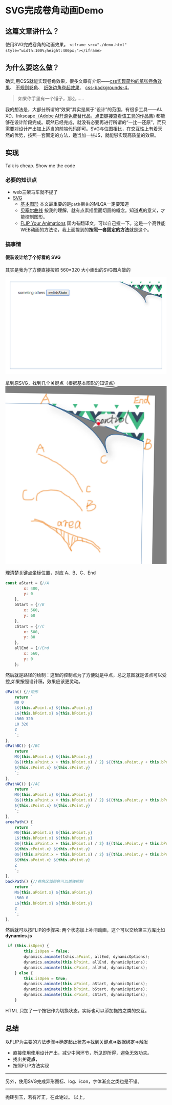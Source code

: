 # SVG完成卷角动画Demo

## 这篇文章讲什么？

使用SVG完成卷角的动画效果。
`<iframe src="./demo.html" style="width:100%;height:400px;"></iframe>`

## 为什么要这么做？

确实,用CSS就能实现卷角效果，很多文章有介绍——[css实现简约的纸张卷角效果][2]、 [不规则卷角][3]、 [纸张边角卷起效果][4]、 [css-backgrounds-4][1]。
>如果你手里有一个锤子，那么......

我的想法是，大部分所谓的“效果”其实是属于“设计”的范围，有很多工具——AI、XD、Inkscape[（Adobe AI开源免费替代品，点击链接查看该工具的作品集)][5] 都能够在设计阶段完成。既然已经完成，就没有必要再进行所谓的“一比一还原”，而只需要对设计产出加上适当的前端代码即可。SVG与位图相比，在交互性上有着天然的优势，按照一套固定的方法，适当加一些JS，就能够实现高质量的效果。

## 实现

Talk is cheap. Show me the code

### 必要的知识点

- web三架马车就不提了
- [SVG][6]
  - [基本图形][7] 本文最重要的是`path`相关的MLQA一定要知道
  - [贝塞尔曲线][8] 按我的理解，就有点素描里面切圆的概念。知道**点**的意义，才能控制图形。
  - [FLIP Your Animations][9] 国内有翻译文，可以自己搜一下。这是一个高性能WEB动画的方法论，我上面提到的**按照一套固定的方法**就是这个。

### 搞事情

#### 假装设计给了个好看的 SVG

其实是我为了方便直接按照 560*320 大小画出的SVG图片敲的

![a](./a.png)

拿到原SVG，找到几个关键点（根据基本图形的知识点）
![b](./b.png)

理清楚关键点坐标位置，对应 A、B、C、End

```js
const aStart = {//A
        x: 400,
        y: 0
    },
    bStart = {//B
        x: 560,
        y: 60
    },
    cStart = {//C
        x: 500,
        y: 80
    },
    allEnd = {//End
        x: 560,
        y: 0
    };
```

然后就是路径的绘制：这里的控制点为了方便就是中点，总之意图就是该点可以受控,如果按照设计稿，效果应该更灵动。

```js
dPath() {//矩形
    return `
    M0 0
    L${this.aPoint.x} ${this.aPoint.y}
    L${this.bPoint.x} ${this.bPoint.y}
    L560 320
    L0 320
    Z
    `;
},
dPathBC() {//BC
    return `
    M${this.bPoint.x} ${this.bPoint.y} 
    Q${(this.aPoint.x + this.bPoint.x) / 2} ${(this.aPoint.y + this.bPoint.y) / 2} 
    ${this.cPoint.x} ${this.cPoint.y}
    `;
},
dPathAC() {//AC
    return `
    M${this.aPoint.x} ${this.aPoint.y} 
    Q${(this.aPoint.x + this.bPoint.x) / 2} ${(this.aPoint.y + this.bPoint.y) / 2} 
    ${this.cPoint.x} ${this.cPoint.y}
    `;
},
areaPath() {
    return `
    M${this.aPoint.x} ${this.aPoint.y}
    L${this.bPoint.x} ${this.bPoint.y}
    Q${(this.aPoint.x + this.bPoint.x) / 2} ${(this.aPoint.y + this.bPoint.y) / 2} 
    ${this.cPoint.x} ${this.cPoint.y}
    Q${(this.aPoint.x + this.bPoint.x) / 2} ${(this.aPoint.y + this.bPoint.y) / 2} 
    ${this.aPoint.x} ${this.aPoint.y} 
    Z
    `;
},
backPath() {//卷角区域颜色可以单独控制
    return `
    M${this.aPoint.x} ${this.aPoint.y}
    L560 0
    L${this.bPoint.x} ${this.bPoint.y}
    Z
    `;
},
```

然后就可以按FLIP的步骤来: 两个状态加上补间动画，这个可以交给第三方库比如**dynamics.js**

```js
 if (this.isOpen) {
        this.isOpen = false;
        dynamics.animate(tshis.aPoint, allEnd, dynamicOptions);
        dynamics.animate(this.bPoint, allEnd, dynamicOptions);
        dynamics.animate(this.cPoint, allEnd, dynamicOptions);
    } else {
        this.isOpen = true;
        dynamics.animate(this.aPoint, aStart, dynamicOptions);
        dynamics.animate(this.bPoint, bStart, dynamicOptions);
        dynamics.animate(this.cPoint, cStart, dynamicOptions);
    }
```

HTML 只加了一个按钮作为切换状态，实际也可以添加拖拽之类的交互。

## 总结

以FLIP为主要的方法步骤=>确定起止状态=>找到关键点=>数据绑定=>触发

- 直接使用使用设计产出，减少中间环节，所见即所得，避免无效功夫。
- 找出关键**点**，
- 按照FLIP方法实现

---

另外，使用SVG完成异形图标、log、icon，字体渐变之类也是不错。

---
抛砖引玉，若有斧正，在此谢过。
以上。

[1]:http://dev.w3.org/csswg/css-backgrounds-4
[2]:http://www.uml.org.cn/html/201207164.asp
[3]:https://segmentfault.com/q/1010000007699796
[4]:https://www.cnblogs.com/Mrrabbit/p/7927677.html
[5]:https://inkscape.org/gallery/
[6]:https://developer.mozilla.org/zh-CN/docs/Web/SVG
[7]:https://developer.mozilla.org/zh-CN/docs/Web/SVG/Element
[8]:https://www.zhangxinxu.com/wordpress/2014/06/deep-understand-SVG-path-bezier-curves-command/
[9]:https://aerotwist.com/blog/flip-your-animations/

